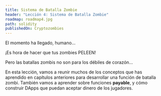 ```yaml
---
title: Sistema de Batalla Zombie
header: "Lección 4: Sistema de Batalla Zombie"
roadmap: roadmap4.jpg
path: solidity
publishedOn: Cryptozombies
---
```


El momento ha llegado, humano...

¡Es hora de hacer que tus zombies PELEEN!

Pero las batallas zombis no son para los débiles de corazón...

En esta lección, vamos a reunir muchos de los conceptos que has aprendido en capítulos anteriores para desarrollar una función de batalla zombi. También vamos a aprender sobre funciones **payable**, y cómo construir DApps que puedan aceptar dinero de los jugadores.

